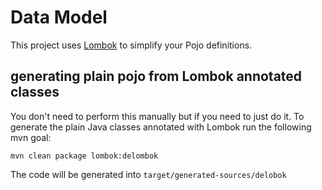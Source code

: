 
# Data Model
This project uses [Lombok](https://projectlombok.org/) to simplify your Pojo definitions.

## generating plain pojo from Lombok annotated classes
You don't need to perform this manually but if you need to just do it.
To generate the plain Java classes annotated with Lombok run the following mvn goal:

```
mvn clean package lombok:delombok
```

The code will be generated into `target/generated-sources/delobok`